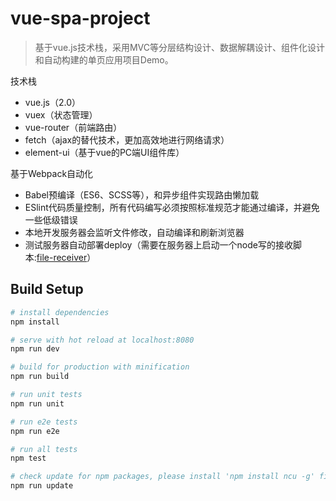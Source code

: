 # vue-spa-project
> 基于vue.js技术栈，采用MVC等分层结构设计、数据解耦设计、组件化设计和自动构建的单页应用项目Demo。

技术栈

- vue.js（2.0）
- vuex（状态管理）
- vue-router（前端路由）
- fetch（ajax的替代技术，更加高效地进行网络请求）
- element-ui（基于vue的PC端UI组件库）


基于Webpack自动化

- Babel预编译（ES6、SCSS等），和异步组件实现路由懒加载
- ESlint代码质量控制，所有代码编写必须按照标准规范才能通过编译，并避免一些低级错误
- 本地开发服务器会监听文件修改，自动编译和刷新浏览器
- 测试服务器自动部署deploy（需要在服务器上启动一个node写的接收脚本:[file-receiver](https://github.com/xiaoping6688/file-receiver)）


## Build Setup

``` bash
# install dependencies
npm install

# serve with hot reload at localhost:8080
npm run dev

# build for production with minification
npm run build

# run unit tests
npm run unit

# run e2e tests
npm run e2e

# run all tests
npm test

# check update for npm packages, please install 'npm install ncu -g' first
npm run update
```

